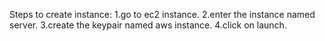 Steps to create instance:
1.go to ec2 instance.
2.enter the instance named server.
3.create the keypair named aws instance.
4.click on launch.